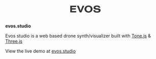 <p align="center">
  <a href="http://evos.studio">
    <img alt="Gatsby" src="https://github.com/nilesfromm/4d_synth/blob/master/src/images/evos.png" width="100" />
  </a>
</p>

## 

**evos.studio**

Evos studio is a web based drone synth/visualizer built with <a href="https://tonejs.github.io/">Tone.js</a> &amp; <a href="https://threejs.org/">Three.js</a>

View the live demo at <a href="http://evos.studio">evos.studio</a>
